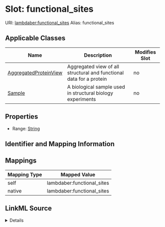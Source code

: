 

# Slot: functional_sites 



URI: [lambdaber:functional_sites](https://w3id.org/lambda-ber-schema/functional_sites)
Alias: functional_sites

<!-- no inheritance hierarchy -->





## Applicable Classes

| Name | Description | Modifies Slot |
| --- | --- | --- |
| [AggregatedProteinView](AggregatedProteinView.md) | Aggregated view of all structural and functional data for a protein |  no  |
| [Sample](Sample.md) | A biological sample used in structural biology experiments |  no  |






## Properties

* Range: [String](String.md)




## Identifier and Mapping Information







## Mappings

| Mapping Type | Mapped Value |
| ---  | ---  |
| self | lambdaber:functional_sites |
| native | lambdaber:functional_sites |




## LinkML Source

<details>
```yaml
name: functional_sites
alias: functional_sites
domain_of:
- Sample
- AggregatedProteinView
range: string

```
</details>